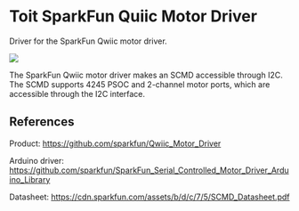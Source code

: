 # Toit SparkFun Quiic Motor Driver

Driver for the SparkFun Qwiic motor driver.

![](https://cdn.sparkfun.com//assets/parts/1/4/0/2/9/15451-SparkFun_Qwiic_Motor_Driver-01.jpg)

The SparkFun Qwiic motor driver makes an SCMD accessible through I2C. The
SCMD supports 4245 PSOC and 2-channel motor ports, which are accessible
through the I2C interface.

## References

Product: https://github.com/sparkfun/Qwiic_Motor_Driver

Arduino driver: https://github.com/sparkfun/SparkFun_Serial_Controlled_Motor_Driver_Arduino_Library

Datasheet: https://cdn.sparkfun.com/assets/b/d/c/7/5/SCMD_Datasheet.pdf
